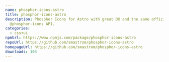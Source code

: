 ```yaml
---
name: phosphor-icons-astro
title: phosphor-icons-astro
description: Phosphor Icons for Astro with great DX and the same official
  @phosphor-icons API.
categories:
  - css+ui
npmUrl: https://www.npmjs.com/package/phosphor-icons-astro
repoUrl: https://github.com/smastrom/phosphor-icons-astro
homepageUrl: https://github.com/smastrom/phosphor-icons-astro
downloads: 103
---
```

